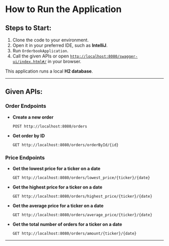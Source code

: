 # How to Run the Application

## Steps to Start:
1. Clone the code to your environment.
2. Open it in your preferred IDE, such as **IntelliJ**.
3. Run `OrderbookApplication`.
4. Call the given APIs or open [`http://localhost:8080/swagger-ui/index.html#/`](http://localhost:8080/swagger-ui/index.html#/) in your browser.

This application runs a local **H2 database**.

---

## Given APIs:

### **Order Endpoints**
- **Create a new order**
  ```http
  POST http://localhost:8080/orders
  ```

- **Get order by ID**
  ```http
  GET http://localhost:8080/orders/orderById/{id}
  ```

### **Price Endpoints**
- **Get the lowest price for a ticker on a date**
  ```http
  GET http://localhost:8080/orders/lowest_price/{ticker}/{date}
  ```

- **Get the highest price for a ticker on a date**
  ```http
  GET http://localhost:8080/orders/highest_price/{ticker}/{date}
  ```

- **Get the average price for a ticker on a date**
  ```http
  GET http://localhost:8080/orders/average_price/{ticker}/{date}
  ```

- **Get the total number of orders for a ticker on a date**
  ```http
  GET http://localhost:8080/orders/amount/{ticker}/{date}
  ```
---

